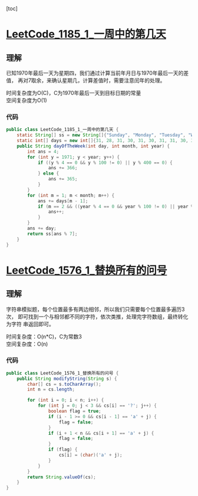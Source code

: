 [toc]

# [LeetCode_1185_1_一周中的第几天](https://leetcode-cn.com/problems/day-of-the-week/)
## 理解
已知1970年最后一天为星期四，我们通过计算当前年月日与1970年最后一天的差值，
再对7取余，来确认星期几，计算差值时，需要注意闰年的处理。

时间复杂度为O(C)，C为1970年最后一天到目标日期的常量  
空间复杂度为O(1)

### 代码
```java
public class LeetCode_1185_1_一周中的第几天 {
    static String[] ss = new String[]{"Sunday", "Monday", "Tuesday", "Wednesday", "Thursday", "Friday", "Saturday"};
    static int[] days = new int[]{31, 28, 31, 30, 31, 30, 31, 31, 30, 31, 30, 31};
    public String dayOfTheWeek(int day, int month, int year) {
        int ans = 4;
        for (int y = 1971; y < year; y++) {
            if ((y % 4 == 0 && y % 100 != 0) || y % 400 == 0) {
                ans += 366;
            } else {
                ans += 365;
            }
        }
        for (int m = 1; m < month; m++) {
            ans += days[m - 1];
            if (m == 2 && ((year % 4 == 0 && year % 100 != 0) || year % 400 == 0)) {
                ans++;
            }
        }
        ans += day;
        return ss[ans % 7];
    }
}
```

# [LeetCode_1576_1_替换所有的问号](https://leetcode-cn.com/problems/replace-all-s-to-avoid-consecutive-repeating-characters/)
## 理解
字符串模拟题，每个位置最多有两边相邻，所以我们只需要每个位置最多遍历3次，
即可找到一个与相邻都不同的字符，依次类推，处理完字符数组，最终转化为字符
串返回即可。

时间复杂度：O(n*C)，C为常数3  
空间复杂度：O(n)

### 代码
```java
public class LeetCode_1576_1_替换所有的问号 {
    public String modifyString(String s) {
        char[] cs = s.toCharArray();
        int n = cs.length;

        for (int i = 0; i < n; i++) {
            for (int j = 0; j < 3 && cs[i] == '?'; j++) {
                boolean flag = true;
                if (i - 1 >= 0 && cs[i - 1] == 'a' + j) {
                    flag = false;
                }
                if (i + 1 < n && cs[i + 1] == 'a' + j) {
                    flag = false;
                }
                if (flag) {
                    cs[i] = (char)('a' + j);
                }
            }
        }
        return String.valueOf(cs);
    }
}
```